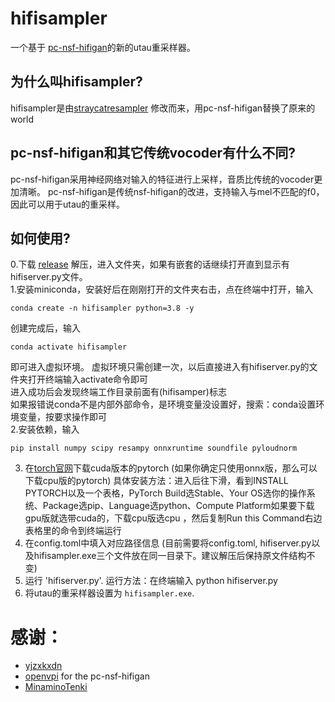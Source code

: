 # hifisampler
 一个基于 [pc-nsf-hifigan](https://github.com/openvpi/vocoders)的新的utau重采样器。
## 为什么叫hifisampler?
hifisampler是由[straycatresampler](https://github.com/UtaUtaUtau/straycat) 修改而来，用pc-nsf-hifigan替换了原来的world
## pc-nsf-hifigan和其它传统vocoder有什么不同?
pc-nsf-hifigan采用神经网络对输入的特征进行上采样，音质比传统的vocoder更加清晰。
pc-nsf-hifigan是传统nsf-hifigan的改进，支持输入与mel不匹配的f0，因此可以用于utau的重采样。
## 如何使用? 
0.下载 [release](https://github.com/mtfotto/hifimisampler/releases) 解压，进入文件夹，如果有嵌套的话继续打开直到显示有hifiserver.py文件。         
1.安装miniconda，安装好后在刚刚打开的文件夹右击，点在终端中打开，输入      
```
conda create -n hifisampler python=3.8 -y
```
创建完成后，输入     
```
conda activate hifisampler
```
即可进入虚拟环境。  虚拟环境只需创建一次，以后直接进入有hifiserver.py的文件夹打开终端输入activate命令即可      
进入成功后会发现终端工作目录前面有(hifisamper)标志      
如果报错说conda不是内部外部命令，是环境变量没设置好，搜索：conda设置环境变量，按要求操作即可      
2.安装依赖，输入     
```
pip install numpy scipy resampy onnxruntime soundfile pyloudnorm
```
3. 在[torch官网](https://pytorch.org/)下载cuda版本的pytorch (如果你确定只使用onnx版，那么可以下载cpu版的pytorch)
具体安装方法：进入后往下滑，看到INSTALL PYTORCH以及一个表格，PyTorch Build选Stable、Your OS选你的操作系统、Package选pip、Language选python、Compute Platform如果要下载gpu版就选带cuda的，下载cpu版选cpu ，然后复制Run this Command右边表格里的命令到终端运行
4. 在config.toml中填入对应路径信息 (目前需要将config.toml, hifiserver.py以及hifisampler.exe三个文件放在同一目录下。建议解压后保持原文件结构不变)
5. 运行 'hifiserver.py'. 运行方法：在终端输入 python hifiserver.py
6. 将utau的重采样器设置为 `hifisampler.exe`.
# 感谢：
- [yjzxkxdn](https://github.com/yjzxkxdn)
- [openvpi](https://github.com/openvpi) for the pc-nsf-hifigan
- [MinaminoTenki](https://github.com/Lanhuace-Wan)
